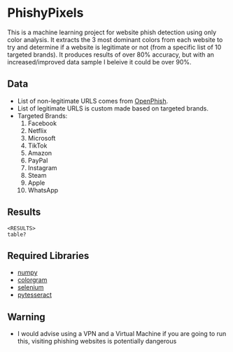 # PhishyPixels 

This is a machine learning project for website phish detection using only color analysis. It extracts the 3 most dominant colors from each website to try and determine if a website is legitimate or not (from a specific list of 10 targeted brands). It produces results of over 80% accuracy, but with an increased/improved data sample I beleive it could be over 90%.

## Data
- List of non-legitimate URLS comes from [OpenPhish](https://openphish.com/). 
- List of legitimate URLS is custom made based on targeted brands.
- Targeted Brands:
    1. Facebook 
    2. Netflix
    3. Microsoft
    4. TikTok
    5. Amazon
    6. PayPal
    7. Instagram
    8. Steam 
    9. Apple
    10. WhatsApp

## Results
    <RESULTS>
    table?

## Required Libraries
- [numpy](https://github.com/numpy/numpy)
- [colorgram](https://github.com/obskyr/colorgram.py)
- [selenium](https://github.com/SeleniumHQ/selenium)
- [pytesseract](https://github.com/h/pytesseract)

## Warning
- I would advise using a VPN and a Virtual Machine if you are going to run this, visiting phishing websites is potentially dangerous 

